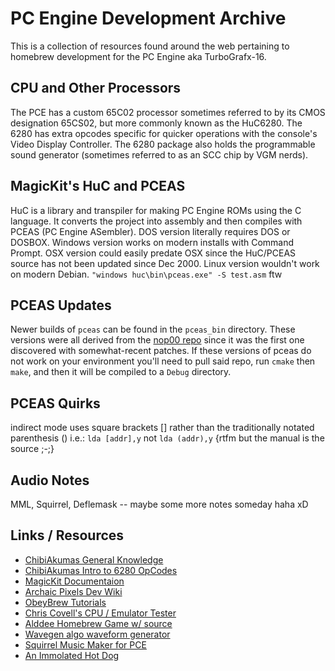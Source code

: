 # PC Engine Development Archive
This is a collection of resources found around the web pertaining to homebrew development for the PC Engine aka TurboGrafx-16.

## CPU and Other Processors
The PCE has a custom 65C02 processor sometimes referred to by its CMOS designation 65CS02, but more commonly known as the HuC6280. The 6280 has extra opcodes specific for quicker operations with the console's Video Display Controller. The 6280 package also holds the programmable sound generator (sometimes referred to as an SCC chip by VGM nerds).

## MagicKit's HuC and PCEAS
HuC is a library and transpiler for making PC Engine ROMs using the C language. It converts the project into assembly and then compiles with PCEAS (PC Engine ASembler). DOS version literally requires DOS or DOSBOX. Windows version works on modern installs with Command Prompt. OSX version could easily predate OSX since the HuC/PCEAS source has not been updated since Dec 2000. Linux version wouldn't work on modern Debian. `"windows huc\bin\pceas.exe" -S test.asm` ftw

## PCEAS Updates
Newer builds of `pceas` can be found in the `pceas_bin` directory. These versions were all derived from the [nop00 repo](https://github.com/nop00/pceas) since it was the first one discovered with somewhat-recent patches. If these versions of pceas do not work on your environment you'll need to pull said repo, run `cmake` then `make`, and then it will be compiled to a `Debug` directory.

## PCEAS Quirks
indirect mode uses square brackets [] rather than the traditionally notated parenthesis () i.e.: `lda [addr],y` not `lda (addr),y` {rtfm but the manual is the source ;-;}

## Audio Notes
MML, Squirrel, Deflemask -- maybe some more notes someday haha  xD

## Links / Resources
- [ChibiAkumas General Knowledge](https://www.chibiakumas.com/6502/pcengine.php)
- [ChibiAkumas Intro to 6280 OpCodes](https://www.chibiakumas.com/6502/pcengine.php)
- [MagicKit Documentaion](http://www.magicengine.com/mkit/doc.html)
- [Archaic Pixels Dev Wiki](http://archaicpixels.com/Main_Page)
- [ObeyBrew Tutorials](http://obeybrew.com/tutorials.html)
- [Chris Covell's CPU / Emulator Tester](https://chrismcovell.com/CPUTest/index.html)
- [Alddee Homebrew Game w/ source](http://www.sebastianmihai.com/turbografx-alddee.html)
- [Wavegen algo waveform generator](https://melonadem.com/wavegen/)
- [Squirrel Music Maker for PCE](http://www.aetherbyte.com/aetherbyte-squirrel_for_pc-engine_and_turbografx-16.html)
- [An Immolated Hot Dog](https://tikolu.net/emojimix/%F0%9F%8C%AD+%F0%9F%94%A5)
